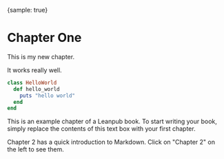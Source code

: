 {sample: true}
# Chapter One

This is my new chapter.

It works really well.

```ruby
class HelloWorld
  def hello_world
    puts "hello world"
  end
end
```

This is an example chapter of a Leanpub book.  To start writing your book, simply replace the contents of this text box with your first chapter.

Chapter 2 has a quick introduction to Markdown. Click on "Chapter 2" on the left to see them.
